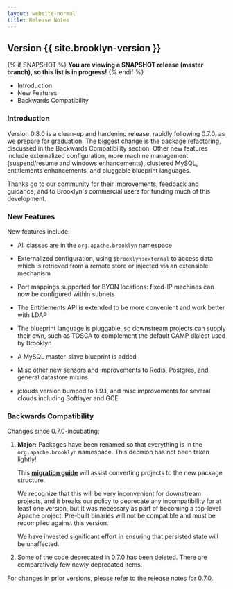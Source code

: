 ```yaml
---
layout: website-normal
title: Release Notes
---
```


## Version {{ site.brooklyn-version }}

{% if SNAPSHOT %}
**You are viewing a SNAPSHOT release (master branch), so this list is in progress!**
{% endif %}

* Introduction
* New Features
* Backwards Compatibility


### Introduction

Version 0.8.0 is a clean-up and hardening release, rapidly following 0.7.0, as we prepare for graduation.
The biggest change is the package refactoring, discussed in the Backwards Compatibility section.
Other new features include externalized configuration,
more machine management (suspend/resume and windows enhancements),
clustered MySQL, entitlements enhancements, and pluggable blueprint languages. 

Thanks go to our community for their improvements, feedback and guidance, and
to Brooklyn's commercial users for funding much of this development.


### New Features

New features include:

* All classes are in the `org.apache.brooklyn` namespace

* Externalized configuration, using `$brooklyn:external` to access data which is
  retrieved from a remote store or injected via an extensible mechanism
   
* Port mappings supported for BYON locations:  fixed-IP machines can now be configured 
  within subnets

* The Entitlements API is extended to be more convenient and work better with LDAP

* The blueprint language is pluggable, so downstream projects can supply their own,
  such as TOSCA to complement the default CAMP dialect used by Brooklyn 

* A MySQL master-slave blueprint is added 

* Misc other new sensors and improvements to Redis, Postgres, and general datastore mixins 

* jclouds version bumped to 1.9.1, and misc improvements for several clouds
  including Softlayer and GCE
 

### Backwards Compatibility

Changes since 0.7.0-incubating:

1. **Major:** Packages have been renamed so that everything is in the `org.apache.brooklyn`
   namespace. This decision has not been taken lightly!
   
   This **[migration guide](migrate-to-0.8.0.html)** will assist converting projects to
   the new package structure.
    
   We recognize that this will be very inconvenient for downstream projects,
   and it breaks our policy to deprecate any incompatibility for at least one version,
   but it was necessary as part of becoming a top-level Apache project.
   Pre-built binaries will not be compatible and must be recompiled against this version.

   We have invested significant effort in ensuring that persisted state will be unaffected.

1. Some of the code deprecated in 0.7.0 has been deleted.
   There are comparatively few newly deprecated items.

For changes in prior versions, please refer to the release notes for 
[0.7.0](/v/0.7.0-incubating/misc/release-notes.html).

